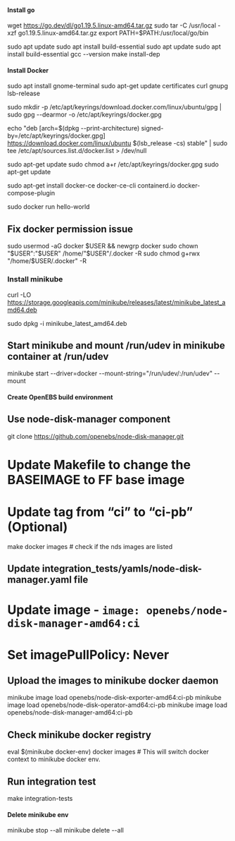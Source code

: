 #### Install go
wget https://go.dev/dl/go1.19.5.linux-amd64.tar.gz
sudo tar -C /usr/local -xzf go1.19.5.linux-amd64.tar.gz
export PATH=$PATH:/usr/local/go/bin

sudo apt update
sudo apt install build-essential
sudo apt update
sudo apt install build-essential
gcc --version
make install-dep

#### Install Docker
sudo apt install gnome-terminal
sudo apt-get update certificates curl gnupg lsb-release

sudo mkdir -p /etc/apt/keyrings/download.docker.com/linux/ubuntu/gpg | sudo gpg --dearmor -o /etc/apt/keyrings/docker.gpg 

echo   "deb [arch=$(dpkg --print-architecture) signed-by=/etc/apt/keyrings/docker.gpg] https://download.docker.com/linux/ubuntu $(lsb_release -cs) stable" | sudo tee /etc/apt/sources.list.d/docker.list > /dev/null

sudo apt-get update
sudo chmod a+r /etc/apt/keyrings/docker.gpg
sudo apt-get update

sudo apt-get install docker-ce docker-ce-cli containerd.io docker-compose-plugin

sudo docker run hello-world

## Fix docker permission issue
sudo usermod -aG docker $USER && newgrp docker
sudo chown "$USER":"$USER" /home/"$USER"/.docker -R
sudo chmod g+rwx "/home/$USER/.docker" -R

### Install minikube
curl -LO https://storage.googleapis.com/minikube/releases/latest/minikube_latest_amd64.deb

sudo dpkg -i minikube_latest_amd64.deb
## Start minikube and mount /run/udev in minikube container at /run/udev
minikube start --driver=docker --mount-string="/run/udev/:/run/udev" --mount

#### Create OpenEBS build environment
## Use node-disk-manager component

git clone https://github.com/openebs/node-disk-manager.git
# Update Makefile to change the BASEIMAGE to FF base image
# Update tag from “ci” to “ci-pb” (Optional)
make
docker images # check if the nds images are listed

## Update integration_tests/yamls/node-disk-manager.yaml file
# Update image - `image: openebs/node-disk-manager-amd64:ci`
# Set imagePullPolicy: Never

## Upload the images to minikube docker daemon
minikube image load openebs/node-disk-exporter-amd64:ci-pb
minikube image load openebs/node-disk-operator-amd64:ci-pb
minikube image load openebs/node-disk-manager-amd64:ci-pb

## Check minikube docker registry
eval $(minikube docker-env)
docker images   # This will switch docker context to minikube docker env.

## Run integration test
make integration-tests

#### Delete minikube env
minikube stop --all
minikube delete --all